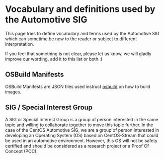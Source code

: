 # Vocabulary and definitions used by the Automotive SIG

This page tries to define vocabulary and terms used by the Automotive SIG which
can sometime be new to the reader or subject to different interpretation.

If you feel that something is not clear, please let us know, we will gladly
improve our wording, add it to this list or both :)

## OSBuild Manifests

OSBuild Manifests are JSON files used instruct [osbuild](https://www.osbuild.org/)
on how to build images.

## SIG / Special Interest Group

A SIG or Special Interest Group is a group of person interested in the same topic
and willing to collaborate together to move this topic further.
In the case of the CentOS Automotive SIG, we are a group of person interested
in developing an Operating System (OS) based on CentOS-Stream that could be used
in an automotive environment. However, this OS will not be safety certified and
should be considered as a research project or a Proof Of Concept (POC).

